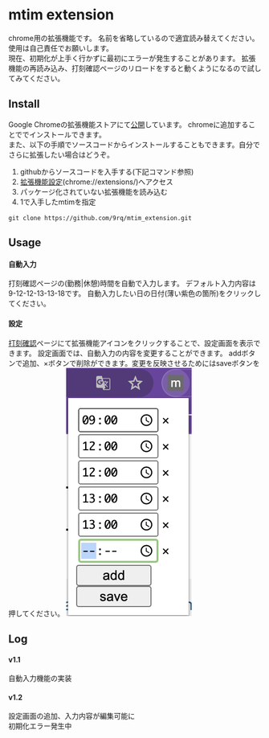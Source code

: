 # mtim extension
chrome用の拡張機能です。
名前を省略しているので適宜読み替えてください。
使用は自己責任でお願いします。
<br>
現在、初期化が上手く行かずに最初にエラーが発生することがあります。
拡張機能の再読み込み、打刻確認ページのリロードをすると動くようになるので試してみてください。

## Install
Google Chromeの拡張機能ストアにて[公開](https://chrome.google.com/webstore/detail/mytim-extension/bimdbekjngpcobigbdhnpmilhoaelgpo)しています。
chromeに追加することででインストールできます。
<br>
また、以下の手順でソースコードからインストールすることもできます。自分でさらに拡張したい場合はどうぞ。

1. githubからソースコードを入手する(下記コマンド参照)
2. [拡張機能設定](chrome://extensions/)(chrome://extensions/)へアクセス
3. パッケージ化されていない拡張機能を読み込む
4. 1で入手したmtimを指定

``` sh:githubからのダウンロード
git clone https://github.com/9rq/mtim_extension.git
```


## Usage
#### 自動入力
打刻確認ページの(勤務|休憩)時間を自動で入力します。
デフォルト入力内容は9-12-12-13-13-18です。
自動入力したい日の日付(薄い紫色の箇所)をクリックしてください。

#### 設定
[打刻確認](whm.accenture.com/mytim/secure/punchClock/confirm)ページにて拡張機能アイコンをクリックすることで、設定画面を表示できます。
設定画面では、自動入力の内容を変更することができます。
addボタンで追加、×ボタンで削除ができます。変更を反映させるためにはsaveボタンを押してください。
<img src="https://github.com/9rq/mtim_extension/blob/main/images/example0.png">

## Log
#### v1.1
自動入力機能の実装
#### v1.2
設定画面の追加、入力内容が編集可能に
<br>
初期化エラー発生中
